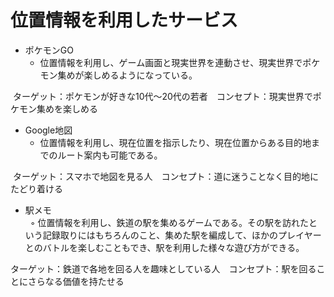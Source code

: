 # 位置情報を利用したサービス
* ポケモンGO
  * 位置情報を利用し、ゲーム画面と現実世界を連動させ、現実世界でポケモン集めが楽しめるようになっている。
  
  ターゲット：ポケモンが好きな10代～20代の若者　コンセプト：現実世界でポケモン集めを楽しめる
* Google地図
  * 位置情報を利用し、現在位置を指示したり、現在位置からある目的地までのルート案内も可能である。
  
  ターゲット：スマホで地図を見る人　コンセプト：道に迷うことなく目的地にたどり着ける
* 駅メモ
<br>  ◦ 位置情報を利用し、鉄道の駅を集めるゲームである。その駅を訪れたという記録取りにはもちろんのこと、集めた駅を編成して、ほかのプレイヤーとのバトルを楽しむこともでき、駅を利用した様々な遊び方ができる。

ターゲット：鉄道で各地を回る人を趣味としている人　コンセプト：駅を回ることにさらなる価値を持たせる
